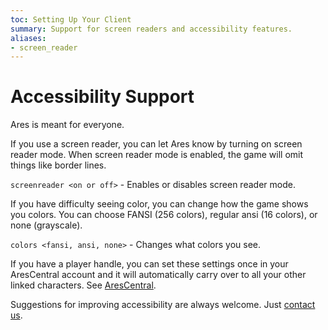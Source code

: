 ```yaml
---
toc: Setting Up Your Client
summary: Support for screen readers and accessibility features.
aliases:
- screen_reader
---
```

# Accessibility Support

Ares is meant for everyone.

If you use a screen reader, you can let Ares know by turning on screen reader mode.  When screen reader mode is enabled, the game will omit things like border lines.

`screenreader <on or off>` - Enables or disables screen reader mode.
  
If you have difficulty seeing color, you can change how the game shows you colors.  You can choose FANSI (256 colors), regular ansi (16 colors), or none (grayscale).

`colors <fansi, ansi, none>` - Changes what colors you see.

If you have a player handle, you can set these settings once in your AresCentral account and it will automatically carry over to all your other linked characters.  See [AresCentral](/help/arescentral).

Suggestions for improving accessibility are always welcome.  Just [contact us](https://aresmush.com/feedback.html).
